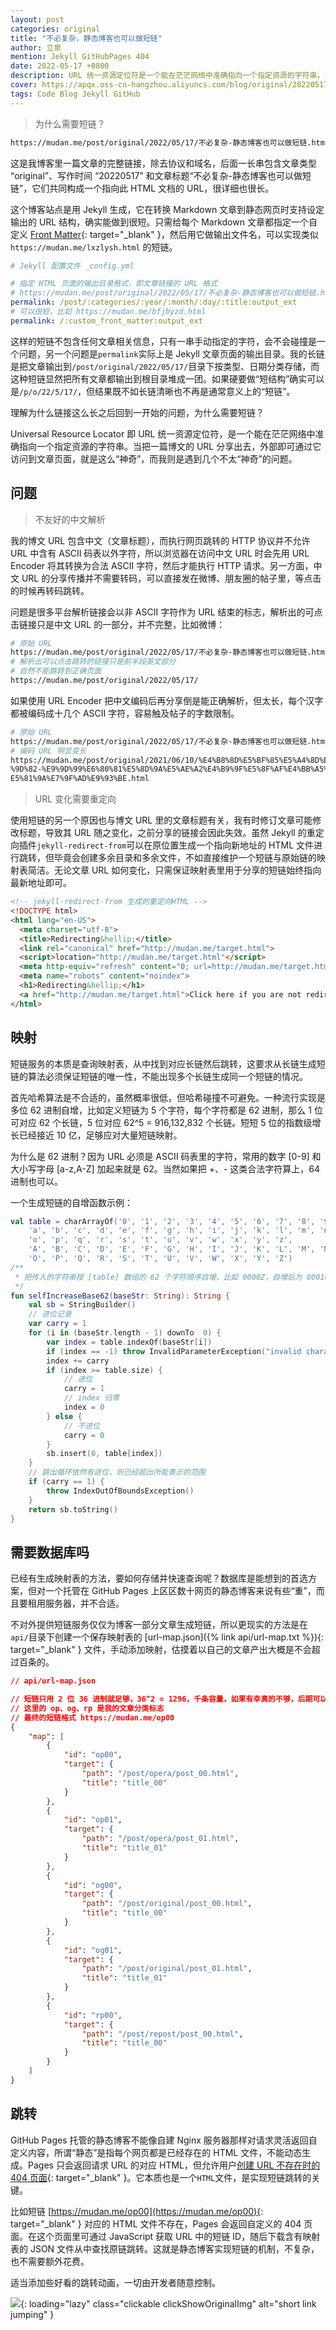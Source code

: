 ```yaml
---
layout: post
categories: original
title: "不必复杂，静态博客也可以做短链"
author: 立泉
mention: Jekyll GitHubPages 404
date: 2022-05-17 +0800
description: URL 统一资源定位符是一个能在茫茫网络中准确指向一个指定资源的字符串，当把一篇博文的 URL 分享出去，外部即可通过它访问到文章页面，就是这么“神奇”，而我则是遇到几个不太“神奇”的问题。
cover: https://apqx.oss-cn-hangzhou.aliyuncs.com/blog/original/20220517/short_link_jumping_phone.webp
tags: Code Blog Jekyll GitHub
---
```


> 为什么需要短链？

```sh
https://mudan.me/post/original/2022/05/17/不必复杂-静态博客也可以做短链.html
```

这是我博客里一篇文章的完整链接，除去协议和域名，后面一长串包含文章类型 “original”、写作时间 “20220517” 和文章标题“不必复杂-静态博客也可以做短链”，它们共同构成一个指向此 HTML 文档的 URL，很详细也很长。

这个博客站点是用 Jekyll 生成，它在转换 Markdown 文章到静态网页时支持设定输出的 URL 结构，确实能做到很短。只需给每个 Markdown 文章都指定一个自定义 [Front Matter](https://jekyllrb.com/docs/front-matter/){: target="_blank" }，然后用它做输出文件名，可以实现类似 `https://mudan.me/lxzlysh.html` 的短链。

```yml
# Jekyll 配置文件 _config.yml

# 指定 HTML 页面的输出目录格式，即文章链接的 URL 格式
# https://mudan.me/post/original/2022/05/17/不必复杂-静态博客也可以做短链.html
permalink: /post/:categories/:year/:month/:day/:title:output_ext
# 可以很短，比如 https://mudan.me/bfjbyzd.html
permalink: /:custom_front_matter:output_ext
```

这样的短链不包含任何文章相关信息，只有一串手动指定的字符，会不会碰撞是一个问题，另一个问题是`permalink`实际上是 Jekyll 文章页面的输出目录。我的长链是把文章输出到`/post/original/2022/05/17/`目录下按类型、日期分类存储，而这种短链显然把所有文章都输出到根目录堆成一团。如果硬要做“短结构”确实可以是`/p/o/22/5/17/`，但结果既不如长链清晰也不再是通常意义上的“短链”。

理解为什么链接这么长之后回到一开始的问题，为什么需要短链？

Universal Resource Locator 即 URL 统一资源定位符，是一个能在茫茫网络中准确指向一个指定资源的字符串。当把一篇博文的 URL 分享出去，外部即可通过它访问到文章页面，就是这么“神奇”，而我则是遇到几个不太“神奇”的问题。

## 问题

> 不友好的中文解析

我的博文 URL 包含中文（文章标题），而执行网页跳转的 HTTP 协议并不允许 URL 中含有 ASCII 码表以外字符，所以浏览器在访问中文 URL 时会先用 URL Encoder 将其转换为合法 ASCII 字符，然后才能执行 HTTP 请求。另一方面，中文 URL 的分享传播并不需要转码，可以直接发在微博、朋友圈的帖子里，等点击的时候再转码跳转。

问题是很多平台解析链接会以非 ASCII 字符作为 URL 结束的标志，解析出的可点击链接只是中文 URL 的一部分，并不完整，比如微博：

```sh
# 原始 URL
https://mudan.me/post/original/2022/05/17/不必复杂-静态博客也可以做短链.html
# 解析出可以点击跳转的链接只是前半段英文部分
# 自然不能跳转到正确页面
https://mudan.me/post/original/2022/05/17/
```

如果使用 URL Encoder 把中文编码后再分享倒是能正确解析，但太长，每个汉字都被编码成十几个 ASCII 字符，容易触及帖子的字数限制。

```sh
# 原始 URL
https://mudan.me/post/original/2022/05/17/不必复杂-静态博客也可以做短链.html
# 编码 URL 明显变长
https://mudan.me/post/original/2021/06/10/%E4%B8%8D%E5%BF%85%E5%A4%8D%E6
%9D%82-%E9%9D%99%E6%80%81%E5%8D%9A%E5%AE%A2%E4%B9%9F%E5%8F%AF%E4%BB%A5%
E5%81%9A%E7%9F%AD%E9%93%BE.html
```

> URL 变化需要重定向

使用短链的另一个原因也与博文 URL 里的文章标题有关，我有时修订文章可能修改标题，导致其 URL 随之变化，之前分享的链接会因此失效。虽然 Jekyll 的重定向插件`jekyll-redirect-from`可以在原位置生成一个指向新地址的 HTML 文件进行跳转，但毕竟会创建多余目录和多余文件，不如直接维护一个短链与原始链的映射表简洁。无论文章 URL 如何变化，只需保证映射表里用于分享的短链始终指向最新地址即可。

```html
<!-- jekyll-redirect-from 生成的重定向HTML -->
<!DOCTYPE html>
<html lang="en-US">
  <meta charset="utf-8">
  <title>Redirecting&hellip;</title>
  <link rel="canonical" href="http://mudan.me/target.html">
  <script>location="http://mudan.me/target.html"</script>
  <meta http-equiv="refresh" content="0; url=http://mudan.me/target.html">
  <meta name="robots" content="noindex">
  <h1>Redirecting&hellip;</h1>
  <a href="http://mudan.me/target.html">Click here if you are not redirected.</a>
</html>
```

## 映射

短链服务的本质是查询映射表，从中找到对应长链然后跳转，这要求从长链生成短链的算法必须保证短链的唯一性，不能出现多个长链生成同一个短链的情况。

首先哈希算法是不合适的，虽然概率很低，但哈希碰撞不可避免。一种流行实现是多位 62 进制自增，比如定义短链为 5 个字符，每个字符都是 62 进制，那么 1 位可对应 62 个长链，5 位对应 62^5 = 916,132,832 个长链。短短 5 位的指数级增长已经接近 10 亿，足够应对大量短链映射。

为什么是 62 进制？因为 URL 必须是 ASCII 码表里的字符，常用的数字 [0-9] 和大小写字母 [a-z,A-Z] 加起来就是 62。当然如果把 +、- 这类合法字符算上，64 进制也可以。

一个生成短链的自增函数示例：

```kotlin
val table = charArrayOf('0', '1', '2', '3', '4', '5', '6', '7', '8', '9',
    'a', 'b', 'c', 'd', 'e', 'f', 'g', 'h', 'i', 'j', 'k', 'l', 'm', 'n',
    'o', 'p', 'q', 'r', 's', 't', 'u', 'v', 'w', 'x', 'y', 'z',
    'A', 'B', 'C', 'D', 'E', 'F', 'G', 'H', 'I', 'J', 'K', 'L', 'M', 'N', 
    'O', 'P', 'Q', 'R', 'S', 'T', 'U', 'V', 'W', 'X', 'Y', 'Z')
/**
 * 把传入的字符串按 [table] 数组的 62 个字符顺序自增，比如 0000Z，自增后为 00010
 */
fun selfIncreaseBase62(baseStr: String): String {
    val sb = StringBuilder()
    // 进位记录
    var carry = 1
    for (i in (baseStr.length - 1) downTo  0) {
        var index = table.indexOf(baseStr[i])
        if (index == -1) throw InvalidParameterException("invalid character")
        index += carry
        if (index >= table.size) {
            // 进位
            carry = 1
            // index 归零
            index = 0
        } else {
            // 不进位
            carry = 0
        }
        sb.insert(0, table[index])
    }
    // 跳出循环依然有进位，则已经超出所能表示的范围
    if (carry == 1) {
        throw IndexOutOfBoundsException()
    }
    return sb.toString()
}
```

## 需要数据库吗

已经有生成映射表的方法，要如何存储并快速查询呢？数据库是能想到的首选方案，但对一个托管在 GitHub Pages 上区区数十网页的静态博客来说有些“重”，而且要租用服务器，并不合适。

不对外提供短链服务仅仅为博客一部分文章生成短链，所以更现实的方法是在`api/`目录下创建一个保存映射表的 [url-map.json]({% link api/url-map.txt %}){: target="_blank" } 文件，手动添加映射，估摸着以自己的文章产出大概是不会超过百条的。

```json
// api/url-map.json

// 短链只用 2 位 36 进制就足够，36^2 = 1296，千条容量，如果有幸真的不够，后期可以扩充
// 这里的 op、og、rp 是我的文章分类标志
// 最终的短链格式 https://mudan.me/op00
{
    "map": [
        {
            "id": "op00",
            "target": {
                "path": "/post/opera/post_00.html",
                "title": "title_00"
            }
        },
        {
            "id": "op01",
            "target": {
                "path": "/post/opera/post_01.html",
                "title": "title_01"
            }
        },
        {
            "id": "og00",
            "target": {
                "path": "/post/original/post_00.html",
                "title": "title_00"
            }
        },
        {
            "id": "og01",
            "target": {
                "path": "/post/original/post_01.html",
                "title": "title_01"
            }
        },
        {
            "id": "rp00",
            "target": {
                "path": "/post/repost/post_00.html",
                "title": "title_00"
            }
        }
    ]
}
```

## 跳转

GitHub Pages 托管的静态博客不能像自建 Nginx 服务器那样对请求灵活返回自定义内容，所谓“静态”是指每个网页都是已经存在的 HTML 文件，不能动态生成。Pages 只会返回请求 URL 的对应 HTML，但允许用户[创建 URL 不存在时的 404 页面](https://docs.github.com/en/pages/getting-started-with-github-pages/creating-a-custom-404-page-for-your-github-pages-site){: target="_blank" }。它本质也是一个`HTML`文件，是实现短链跳转的关键。

比如短链 [https://mudan.me/op00](https://mudan.me/op00){: target="_blank" } 对应的 HTML 文件不存在，Pages 会返回自定义的 404 页面。在这个页面里可通过 JavaScript 获取 URL 中的短链 ID，随后下载含有映射表的 JSON 文件从中查找原链跳转。这就是静态博客实现短链的机制，不复杂，也不需要额外花费。

适当添加些好看的跳转动画，一切由开发者随意控制。

![](https://apqx.oss-cn-hangzhou.aliyuncs.com/blog/original/20220517/short_link_jumping_phone.webp){: loading="lazy" class="clickable clickShowOriginalImg" alt="short link jumping" }